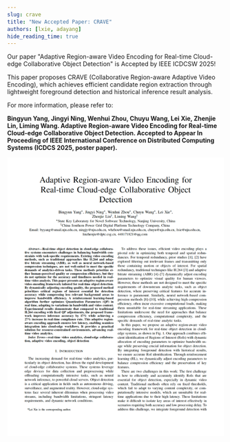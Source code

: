 ```yaml
---
slug: crave
title: "New Accepted Paper: CRAVE"
authors: [lxie, adayang]
hide_reading_time: true
---
```


Our paper "Adaptive Region-aware Video Encoding for Real-time Cloud-edge Collaborative Object Detection" is Accepted by IEEE ICDCSW 2025!

This paper proposes CRAVE (Collaborative Region-aware Adaptive Video Encoding), which achieves efficient candidate region extraction through lightweight foreground detection and historical inference result analysis.

<!-- truncate -->

For more information, please refer to:

**Bingyun Yang, Jingyi Ning, Wenhui Zhou, Chuyu Wang, Lei Xie, Zhenjie Lin, Liming Wang. Adaptive Region-aware Video Encoding for Real-time Cloud-edge Collaborative Object Detection. Accepted to Appear In Proceeding of IEEE International Conference on Distributed Computing Systems (ICDCS 2025, poster paper).**

![crave-paper-img](./crave-paper.png)
